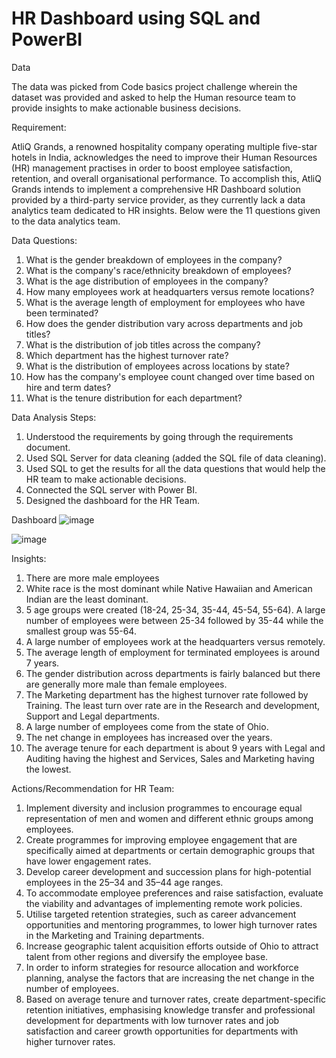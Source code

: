 # HR Dashboard using SQL and PowerBI 

Data

The data was picked from Code basics project challenge wherein the dataset was provided and asked to help the Human resource team to provide insights to make actionable business decisions.

Requirement:

AtliQ Grands, a renowned hospitality company operating multiple five-star hotels in India, acknowledges the need to improve their Human Resources (HR) management practises in order to boost employee satisfaction, retention, and overall organisational performance. To accomplish this, AtliQ Grands intends to implement a comprehensive HR Dashboard solution provided by a third-party service provider, as they currently lack a data analytics team dedicated to HR insights. Below were the 11 questions given to the data analytics team.

Data Questions:
1. What is the gender breakdown of employees in the company?
2. What is the company's race/ethnicity breakdown of employees?
3. What is the age distribution of employees in the company?
4. How many employees work at headquarters versus remote locations?
5. What is the average length of employment for employees who have been terminated?
6. How does the gender distribution vary across departments and job titles?
7. What is the distribution of job titles across the company?
8. Which department has the highest turnover rate?
9. What is the distribution of employees across locations by state?
10. How has the company's employee count changed over time based on hire and term dates?
11. What is the tenure distribution for each department?

Data Analysis Steps:
1. Understood the requirements by going through the requirements document.
2. Used SQL Server for data cleaning (added the SQL file of data cleaning).
3. Used SQL to get the results for all the data questions that would help the HR team to make actionable decisions.
4. Connected the SQL server with Power BI.
5. Designed the dashboard for the HR Team.


Dashboard
![image](https://github.com/RohiniKonar/SQL-PowerBI-HRDashboard/assets/32761695/aee7e81f-0f65-4f6f-800c-2a0cd7637101)

![image](https://github.com/RohiniKonar/SQL-PowerBI-HRDashboard/assets/32761695/dccff0fa-b84b-432e-b938-29f47063a2e1)

Insights:
1. There are more male employees
2. White race is the most dominant while Native Hawaiian and American Indian are the least dominant.
3. 5 age groups were created (18-24, 25-34, 35-44, 45-54, 55-64). A large number of employees were between 25-34 followed by 35-44 while the smallest        group was 55-64.
4. A large number of employees work at the headquarters versus remotely.
5. The average length of employment for terminated employees is around 7 years.
6. The gender distribution across departments is fairly balanced but there are generally more male than female employees.
7. The Marketing department has the highest turnover rate followed by Training. The least turn over rate are in the Research and development, Support and    Legal departments.
8. A large number of employees come from the state of Ohio.
9. The net change in employees has increased over the years.
10. The average tenure for each department is about 9 years with Legal and Auditing having the highest and Services, Sales and Marketing having the           lowest.

Actions/Recommendation for HR Team:

1. Implement diversity and inclusion programmes to encourage equal representation of men and women and different ethnic groups among employees.
2. Create programmes for improving employee engagement that are specifically aimed at departments or certain demographic groups that have lower engagement    rates.
3. Develop career development and succession plans for high-potential employees in the 25–34 and 35–44 age ranges.
4. To accommodate employee preferences and raise satisfaction, evaluate the viability and advantages of implementing remote work policies.
5. Utilise targeted retention strategies, such as career advancement opportunities and mentoring programmes, to lower high turnover rates in the Marketing    and Training departments.
6. Increase geographic talent acquisition efforts outside of Ohio to attract talent from other regions and diversify the employee base.
7. In order to inform strategies for resource allocation and workforce planning, analyse the factors that are increasing the net change in the number of      employees.
8. Based on average tenure and turnover rates, create department-specific retention initiatives, emphasising knowledge transfer and professional development for departments with low turnover rates and job satisfaction and career growth opportunities for departments with higher turnover rates.






